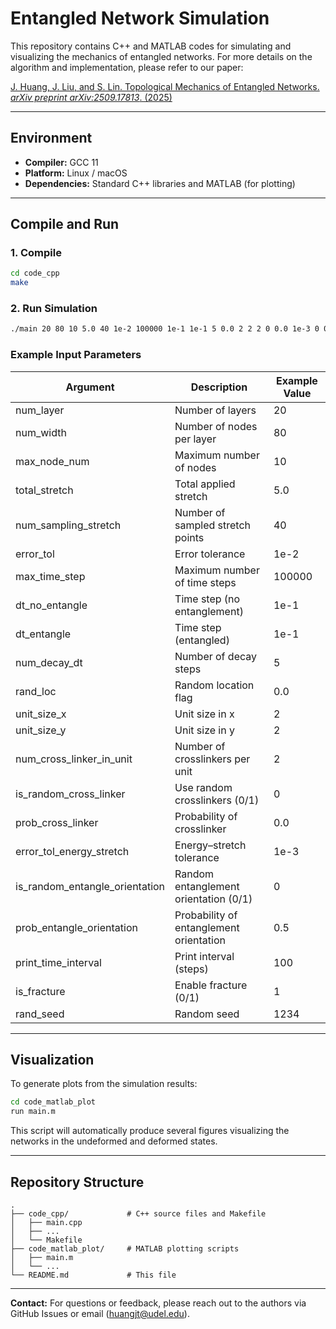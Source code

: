 # Entangled Network Simulation

This repository contains C++ and MATLAB codes for simulating and visualizing the mechanics of entangled networks.
For more details on the algorithm and implementation, please refer to our paper:

[J. Huang, J. Liu, and S. Lin. Topological Mechanics of Entangled Networks. *arXiv preprint arXiv:2509.17813*. (2025)](https://arxiv.org/abs/2509.17813)

---

## Environment

- **Compiler:** GCC 11  
- **Platform:** Linux / macOS  
- **Dependencies:** Standard C++ libraries and MATLAB (for plotting)

---

## Compile and Run

### 1. Compile

```bash
cd code_cpp
make
````

### 2. Run Simulation

```bash
./main 20 80 10 5.0 40 1e-2 100000 1e-1 1e-1 5 0.0 2 2 2 0 0.0 1e-3 0 0.5 100 1 1234
```

### Example Input Parameters

| Argument                       | Description                             | Example Value |
| ------------------------------ | --------------------------------------- | ------------- |
| num_layer                      | Number of layers                        | 20            |
| num_width                      | Number of nodes per layer               | 80            |
| max_node_num                   | Maximum number of nodes                 | 10            |
| total_stretch                  | Total applied stretch                   | 5.0           |
| num_sampling_stretch           | Number of sampled stretch points        | 40            |
| error_tol                      | Error tolerance                         | 1e-2          |
| max_time_step                  | Maximum number of time steps            | 100000        |
| dt_no_entangle                 | Time step (no entanglement)             | 1e-1          |
| dt_entangle                    | Time step (entangled)                   | 1e-1          |
| num_decay_dt                   | Number of decay steps                   | 5             |
| rand_loc                       | Random location flag                    | 0.0           |
| unit_size_x                    | Unit size in x                          | 2             |
| unit_size_y                    | Unit size in y                          | 2             |
| num_cross_linker_in_unit       | Number of crosslinkers per unit         | 2             |
| is_random_cross_linker         | Use random crosslinkers (0/1)           | 0             |
| prob_cross_linker              | Probability of crosslinker              | 0.0           |
| error_tol_energy_stretch       | Energy–stretch tolerance                | 1e-3          |
| is_random_entangle_orientation | Random entanglement orientation (0/1)   | 0             |
| prob_entangle_orientation      | Probability of entanglement orientation | 0.5           |
| print_time_interval            | Print interval (steps)                  | 100           |
| is_fracture                    | Enable fracture (0/1)                   | 1             |
| rand_seed                      | Random seed                             | 1234          |

---

## Visualization

To generate plots from the simulation results:

```bash
cd code_matlab_plot
run main.m
```

This script will automatically produce several figures visualizing the networks in the undeformed and deformed states.

---

## Repository Structure

```
.
├── code_cpp/             # C++ source files and Makefile
│   ├── main.cpp
│   ├── ...
│   └── Makefile
├── code_matlab_plot/     # MATLAB plotting scripts
│   ├── main.m
│   └── ...
└── README.md             # This file
```

---

**Contact:**
For questions or feedback, please reach out to the authors via GitHub Issues or email (huangjt@udel.edu).

```
